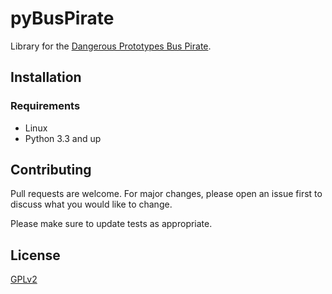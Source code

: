 # pyBusPirate
Library for the [Dangerous Prototypes Bus Pirate](http://dangerousprototypes.com/docs/Bus_Pirate).
## Installation

### Requirements
* Linux
* Python 3.3 and up

## Contributing
Pull requests are welcome. For major changes, please open an issue first to discuss what you would like to change.

Please make sure to update tests as appropriate.

## License
[GPLv2](https://choosealicense.com/licenses/gpl-2.0/)
